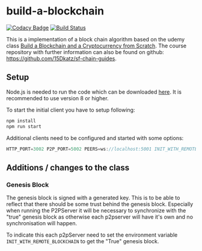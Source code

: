 # build-a-blockchain

[![Codacy Badge](https://api.codacy.com/project/badge/Grade/2f7e41fe94d446969d61714209d96e6b)](https://app.codacy.com/app/avrabe/build-a-blockchain?utm_source=github.com&utm_medium=referral&utm_content=avrabe/build-a-blockchain&utm_campaign=badger)
[![Build Status](https://travis-ci.org/avrabe/build-a-blockchain.svg?branch=master)](https://travis-ci.org/avrabe/build-a-blockchain)

This is a implementation of a block chain algorithm based on the udemy class [Build a Blockchain and a Cryptocurrency from Scratch](https://www.udemy.com/build-blockchain/).
The course repository with further information can also be found on github: https://github.com/15Dkatz/sf-chain-guides. 

## Setup
Node.js is needed to run the code which can be downloaded [here](https://nodejs.org/en/). 
It is recommended to use version 8 or higher.


To start the initial client you have to setup following:

```javascript
npm install
npm run start
```

Additional clients need to be configured and started with some options:

```javascript
HTTP_PORT=3002 P2P_PORT=5002 PEERS=ws://localhost:5001 INIT_WITH_REMOTE_BLOCKCHAIN=true npm run start
```

## Additions / changes to the class
### Genesis Block
The genesis block is signed with a generated key. This is to be able to reflect that there should be some trust behind the genesis block.
Especially when running the P2PServer it will be necessary to synchronize with the "true" genesis block as otherwise
each p2pserver will have it's own and no synchronisation will happen. 

To indicate this each p2pServer need to set the environment variable `INIT_WITH_REMOTE_BLOCKCHAIN` to get the "True" genesis block.

